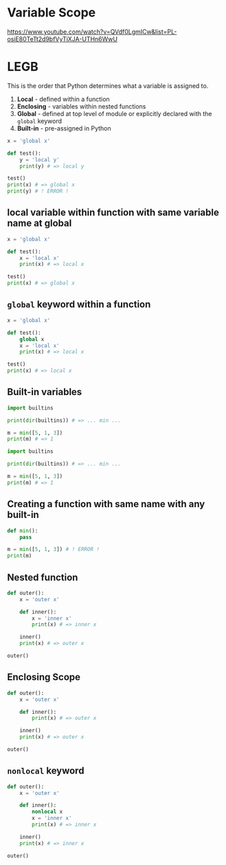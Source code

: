 # Variable Scope

https://www.youtube.com/watch?v=QVdf0LgmICw&list=PL-osiE80TeTt2d9bfVyTiXJA-UTHn6WwU

# LEGB

This is the order that Python determines what a variable is assigned to.

1. **Local** - defined within a function
2. **Enclosing** - variables within nested functions
3. **Global** - defined at top level of module or explicitly declared with the `global` keyword
4. **Built-in** - pre-assigned in Python

```py
x = 'global x'

def test():
    y = 'local y'
    print(y) # => local y

test()
print(x) # => global x
print(y) # ! ERROR !
```

## local variable within function with same variable name at global

```py
x = 'global x'

def test():
    x = 'local x'
    print(x) # => local x

test()
print(x) # => global x
```

## `global` keyword within a function

```py
x = 'global x'

def test():
    global x
    x = 'local x'
    print(x) # => local x

test()
print(x) # => local x
```

## Built-in variables

```py
import builtins

print(dir(builtins)) # => ... min ...

m = min([5, 1, 3])
print(m) # => 1
```

```py
import builtins

print(dir(builtins)) # => ... min ...

m = min([5, 1, 3])
print(m) # => 1
```

## Creating a function with same name with any built-in

```py
def min():
    pass

m = min([5, 1, 3]) # ! ERROR !
print(m)
```

## Nested function

```py
def outer():
    x = 'outer x'

    def inner():
        x = 'inner x'
        print(x) # => inner x

    inner()
    print(x) # => outer x

outer()
```

## Enclosing Scope

```py
def outer():
    x = 'outer x'

    def inner():
        print(x) # => outer x

    inner()
    print(x) # => outer x

outer()
```

## `nonlocal` keyword

```py
def outer():
    x = 'outer x'

    def inner():
        nonlocal x
        x = 'inner x'
        print(x) # => inner x

    inner()
    print(x) # => inner x

outer()
```
